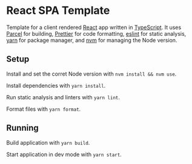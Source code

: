 # React SPA Template

Template for a client rendered [React][react] app written in [TypeScript][typescript]. It uses [Parcel][parcel] for building, [Prettier][prettier] for code formatting, [eslint][eslint] for static analysis, [yarn][yarn] for package manager, and [nvm][nvm] for managing the Node version.

## Setup

Install and set the corret Node version with `nvm install && nvm use`.

Install dependencies with `yarn install`.

Run static analysis and linters with `yarn lint`.

Format files with `yarn format`.

## Running

Build application with `yarn build`.

Start application in dev mode with `yarn start`.

[nvm]: https://github.com/creationix/nvm/
[prettier]: https://prettier.io
[react]: https://reactjs.org
[eslint]: https://eslint.org
[typescript]: https://www.typescriptlang.org
[parcel]: https://parceljs.org
[yarn]: https://yarnpkg.com
